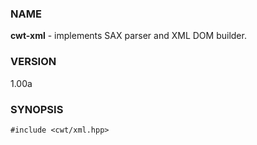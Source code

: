 ### NAME
**cwt-xml** - implements SAX parser and XML DOM builder.

### VERSION
1.00a

### SYNOPSIS
    #include <cwt/xml.hpp>
